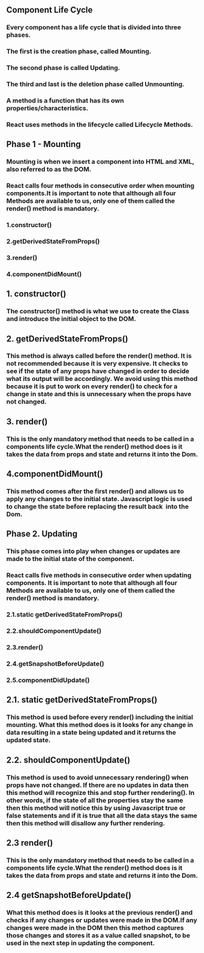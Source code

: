 ## Component Life Cycle

### Every component has a life cycle that is divided into three phases.

### The first is the creation phase, called Mounting. 

### The second phase is called Updating.

### The third and last is the deletion phase called Unmounting.

### A method is a function that has its own properties/characteristics.

### React uses methods in the lifecycle called Lifecycle Methods. 

## Phase 1 - Mounting 

### Mounting is when we insert a component into HTML and XML, also referred to as the DOM.

### React calls four methods in consecutive order when mounting components.It is important to note that although all four Methods are available to us, only one of them called the render() method is mandatory.

### 1.constructor()

### 2.getDerivedStateFromProps()

### 3.render()

### 4.componentDidMount() 

## 1. constructor()

### The constructor() method is what we use to create the Class and introduce the initial object to the DOM.

## 2. getDerivedStateFromProps() 

### This method is always called before the render() method. It is not recommended because it is very expensive. It checks to see if the state of any props have changed in order to decide what its output will be accordingly. We avoid using this method because it is put to work on every render() to check for a change in state and this is unnecessary when the props have not changed.

## 3. render()

### This is the only mandatory method that needs to be called in a components life cycle.What the render() method does is it takes the data from props and state and returns it into the Dom.

## 4.componentDidMount()

### This method comes after the first render() and allows us to apply any changes to the initial state. Javascript logic is used to change the state before replacing the result back  into the Dom.

## Phase 2. Updating

### This phase comes into play when changes or updates are made to the initial state of the component.

### React calls five methods in consecutive order when updating components. It is important to note that although all four Methods are available to us, only one of them called the render() method is mandatory.

### 2.1.static getDerivedStateFromProps()

### 2.2.shouldComponentUpdate()

### 2.3.render()

### 2.4.getSnapshotBeforeUpdate()

### 2.5.componentDidUpdate()

## 2.1. static getDerivedStateFromProps()

### This method is used before every render() including the initial mounting. What this method does is it looks for any change in data resulting in a state being updated and it returns the updated state. 

## 2.2. shouldComponentUpdate()

### This method is used to avoid unnecessary rendering() when props have not changed. If there are no updates in data then this method will recognize this and stop further rendering(). In other words, if the state of all the properties stay the same then this method will notice this by using Javascript true or false statements and if it is true that all the data stays the same then this method will disallow any further rendering.

## 2.3 render()

### This is the only mandatory method that needs to be called in a components life cycle.What the render() method does is it takes the data from props and state and returns it into the Dom.

## 2.4 getSnapshotBeforeUpdate()

### What this method does is it looks at the previous render() and checks if any changes or updates were made in the DOM.If any changes were made in the DOM then this method captures those changes and stores it as a value called snapshot, to be used in the next step in updating the component.
